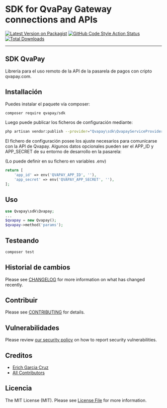 # SDK for QvaPay Gateway connections and APIs

[![Latest Version on Packagist](https://img.shields.io/packagist/v/qvapay/sdk.svg?style=flat-square)](https://packagist.org/packages/qvapay/sdk)
[![GitHub Code Style Action Status](https://img.shields.io/github/workflow/status/qvapay/sdk/Check%20&%20fix%20styling?label=code%20style)](https://github.com/qvapay/sdk/actions?query=workflow%3A"Check+%26+fix+styling"+branch%3Amain)
[![Total Downloads](https://img.shields.io/packagist/dt/qvapay/sdk.svg?style=flat-square)](https://packagist.org/packages/qvapay/sdk)

---
SDK QvaPay
---

Librería para el uso remoto de la API de la pasarela de pagos con cripto qvapay.com.

## Installación

Puedes instalar el paquete vía composer:

```bash
composer require qvapay/sdk
```

Luego puede publicar los ficheros de configuración mediante:

```bash
php artisan vendor:publish --provider="Qvapay\sdk\QvapayServiceProvider" --tag="sdk-config"
```

El fichero de configuración posee los ajuste necesarios para comunicarse con la API de Qvapay. Algunos datos opcionales pueden ser el APP_ID y APP_SECRET de su entorno de desarrollo en la pasarela:

(Lo puede definir en su fichero en variables .env)

```php
return [
    'app_id' => env('QVAPAY_APP_ID', ''),
    'app_secret' => env('QVAPAY_APP_SECRET', ''),
];
```

## Uso

```php
use Qvapay\sdk\Qvapay;
...
$qvapay = new Qvapay();
$qvapay->method('params');
```

## Testeando

```bash
composer test
```

## Historial de cambios

Please see [CHANGELOG](CHANGELOG.md) for more information on what has changed recently.

## Contribuir

Please see [CONTRIBUTING](.github/CONTRIBUTING.md) for details.

## Vulnerabilidades

Please review [our security policy](../../security/policy) on how to report security vulnerabilities.

## Creditos

- [Erich Garcia Cruz](https://github.com/n3omaster)
- [All Contributors](../../contributors)

## Licencia

The MIT License (MIT). Please see [License File](LICENSE.md) for more information.
